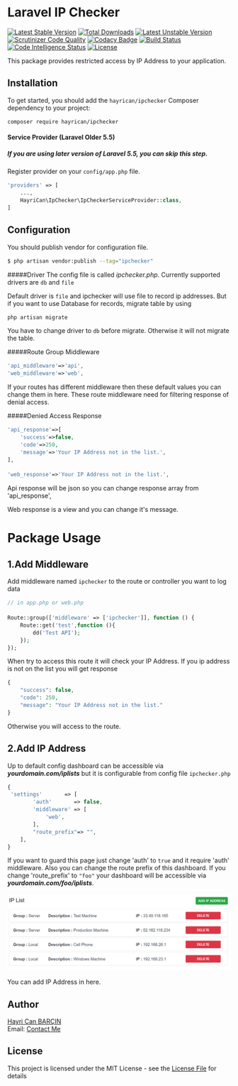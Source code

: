 # Laravel IP Checker
[![Latest Stable Version](https://poser.pugx.org/hayrican/ipchecker/version)](https://packagist.org/packages/hayrican/ipchecker)
[![Total Downloads](https://poser.pugx.org/hayrican/ipchecker/downloads)](https://packagist.org/packages/hayrican/ipchecker)
[![Latest Unstable Version](https://poser.pugx.org/hayrican/ipchecker/v/unstable)](//packagist.org/packages/hayrican/ipchecker)
[![Scrutinizer Code Quality](https://scrutinizer-ci.com/g/HayriCan/laravel-ip-checker/badges/quality-score.png?b=master)](https://scrutinizer-ci.com/g/HayriCan/laravel-ip-checker/?branch=master)
[![Codacy Badge](https://api.codacy.com/project/badge/Grade/1d1eae86dc6549728e6ce5b7f0660f49)](https://www.codacy.com/manual/HayriCan/laravel-ip-checker?utm_source=github.com&amp;utm_medium=referral&amp;utm_content=HayriCan/laravel-ip-checker&amp;utm_campaign=Badge_Grade)
[![Build Status](https://scrutinizer-ci.com/g/HayriCan/laravel-ip-checker/badges/build.png?b=master)](https://scrutinizer-ci.com/g/HayriCan/laravel-ip-checker/build-status/master)
[![Code Intelligence Status](https://scrutinizer-ci.com/g/HayriCan/laravel-ip-checker/badges/code-intelligence.svg?b=master)](https://scrutinizer-ci.com/code-intelligence)
[![License](https://poser.pugx.org/hayrican/ipchecker/license)](https://packagist.org/packages/hayrican/ipchecker)

This package provides restricted access by IP Address to your application.

## Installation
To get started, you should add the `hayrican/ipchecker` Composer dependency to your project:
```
composer require hayrican/ipchecker
```

#### Service Provider (Laravel Older 5.5)

##### If you are using later version of Laravel 5.5, you can skip this step.

Register provider on your `config/app.php` file.
```php
'providers' => [
    ...,
    HayriCan\IpChecker\IpCheckerServiceProvider::class,
]
```

## Configuration
You should publish vendor for configuration file.
```bash
$ php artisan vendor:publish --tag="ipchecker"
```

#####Driver
The config file is called *ipchecker.php*. Currently supported drivers are `db` and `file`

Default driver is `file` and ipchecker will use file to record ip addresses. But if you want to use Database for records, migrate table by using

```bash
php artisan migrate
```
You have to change driver to `db` before migrate. Otherwise it will not migrate the table.

#####Route Group Middleware
```php
'api_middleware'=>'api',
'web_middleware'=>'web',
```
If your routes has different middleware then these default values you can change them in here.
These route middleware need for filtering response of denial access.

#####Denied Access Response
```php
'api_response'=>[
    'success'=>false,
    'code'=>250,
    'message'=>'Your IP Address not in the list.',
],

'web_response'=>'Your IP Address not in the list.',
```
Api response will be json so you can change response array from 'api_response',

Web response is a view and you can change it's message.

# Package Usage
## 1.Add Middleware
Add middleware named `ipchecker` to the route or controller you want to log data

```php
// in app.php or web.php

Route::group(['middleware' => ['ipchecker']], function () {
    Route::get('test',function (){
        dd('Test API');
    });
});
```
When try to access this route it will check your IP Address. If you ip address is not on the list you will get response
```php
{
    "success": false,
    "code": 250,
    "message": "Your IP Address not in the list."
}
``` 
Otherwise you will access to the route.

## 2.Add IP Address

Up to default config dashboard can be accessible via ***yourdomain.com/iplists*** but it is configurable from config file `ipchecker.php`

```php
{
 'settings'       => [
        'auth'       => false,
        'middleware' => [
            'web',
        ],
        "route_prefix"=> "",
    ],
}
``` 

If you want to guard this page just change 'auth' to `true` and it require 'auth' middleware. 
Also you can change the route prefix of this dashboard. If you change  'route_prefix' to `"foo"` your dashboard will be accessible via ***yourdomain.com/foo/iplists***.
 


![Screencast1](doc/iplist.PNG)

You can add IP Address in here.

## Author

[Hayri Can BARÇIN]  
Email: [Contact Me]

## License

This project is licensed under the MIT License - see the [License File](LICENSE) for details



[//]: # (These are reference links used in the body of this note and get stripped out when the markdown processor does its job. There is no need to format nicely because it shouldn't be seen. Thanks SO - http://stackoverflow.com/questions/4823468/store-comments-in-markdown-syntax)
   [Hayri Can BARÇIN]: <https://www.linkedin.com/in/hayricanbarcin/>
   [Contact Me]: <mailto:hayricanbarcin@gmail.com>
